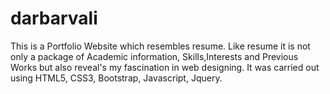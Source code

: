 # darbarvali
 This is a Portfolio Website which resembles resume. Like resume it is not only a package of Academic information, Skills,Interests and Previous Works but also reveal's my fascination in web designing. It was carried out using HTML5, CSS3, Bootstrap, Javascript, Jquery. 
